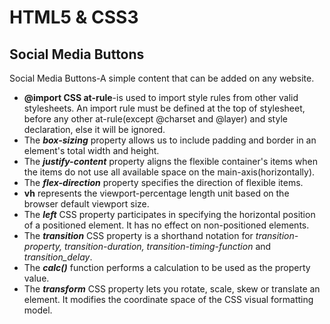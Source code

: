 # HTML5 & CSS3

## Social Media Buttons

Social Media Buttons-A simple content that can be added on any website.
* **@import CSS at-rule**-is used to import style rules from other valid stylesheets. An import rule must be defined at the top of stylesheet, before any other at-rule(except @charset and @layer) and style declaration, else it will be ignored.
* The **_box-sizing_** property allows us to include padding and border in an element's total width and height.
* The **_justify-content_** property aligns the flexible container's items when the items do not use all available space on the main-axis(horizontally).
* The **_flex-direction_** property specifies the direction of flexible items.
* **vh** represents the viewport-percentage length unit based on the browser default viewport size.
* The **_left_** CSS property participates in specifying the horizontal position of a positioned element. It has no effect on non-positioned elements.
* The **_transition_** CSS property is a shorthand notation for *transition-property, transition-duration, transition-timing-function* and *transition_delay*.
* The **_calc()_** function performs a calculation to be used as the property value.
* The **_transform_** CSS property lets you rotate, scale, skew or translate an element. It modifies the coordinate space of the CSS visual formatting model.
